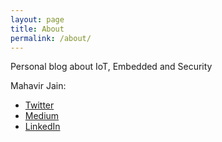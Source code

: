 ```yaml
---
layout: page
title: About
permalink: /about/
---
```


Personal blog about IoT, Embedded and Security

Mahavir Jain:

- [Twitter](https://twitter.com/mahavirjain)
- [Medium](https://medium.com/@mahavirj)
- [LinkedIn](https://www.linkedin.com/in/mahavirjain/)

